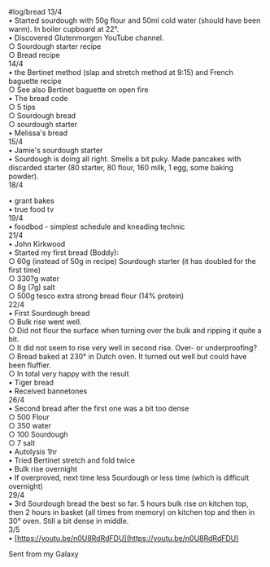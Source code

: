 #log/bread
13/4  
• Started sourdough with 50g flour and 50ml cold water (should have been warm). In boiler cupboard at 22°.  
• Discovered Glutenmorgen YouTube channel.  
○ Sourdough starter recipe  
○ Bread recipe  
14/4  
• the Bertinet method (slap and stretch method at 9:15) and French baguette recipe  
○ See also Bertinet baguette on open fire   
• The bread code  
○ 5 tips  
○ Sourdough bread  
○ sourdough starter  
• Melissa's bread  
15/4  
• Jamie's sourdough starter  
• Sourdough is doing all right. Smells a bit puky. Made pancakes with discarded starter (80 starter, 80 flour, 160 milk, 1 egg, some baking powder).  
18/4  
  
• grant bakes  
• true food tv  
19/4  
• foodbod - simplest schedule and kneading technic  
21/4  
• John Kirkwood  
• Started my first bread (Boddy):  
○ 60g (instead of 50g in recipe) Sourdough starter (it has doubled for the first time)  
○ 330?g water  
○ 8g (7g) salt  
○ 500g tesco extra strong bread flour (14% protein)  
22/4  
• First Sourdough bread  
○ Bulk rise went well.  
○ Did not flour the surface when turning over the bulk and ripping it quite a bit.   
○ It did not seem to rise very well in second rise. Over- or underproofing?  
○ Bread baked at 230° in Dutch oven. It turned out well but could have been fluffier.  
○ In total very happy with the result  
• Tiger bread  
• Received bannetones  
26/4  
• Second bread after the first one was a bit too dense  
○ 500 Flour  
○ 350 water  
○ 100 Sourdough  
○ 7 salt  
• Autolysis 1hr  
• Tried Bertinet stretch and fold twice  
• Bulk rise overnight  
• If overproved, next time less Sourdough or less time (which is difficult overnight)  
29/4  
• 3rd Sourdough bread the best so far. 5 hours bulk rise on kitchen top, then 2 hours in basket (all times from memory) on kitchen top and then in 30° oven. Still a bit dense in middle.  
3/5  
• [https://youtu.be/n0U8RdRdFDU](https://youtu.be/n0U8RdRdFDU)  
  

  

  

  

  

Sent from my Galaxy
